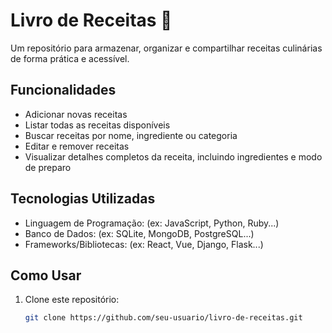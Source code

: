 # Livro de Receitas 🍳

Um repositório para armazenar, organizar e compartilhar receitas culinárias de forma prática e acessível.

## Funcionalidades

- Adicionar novas receitas  
- Listar todas as receitas disponíveis  
- Buscar receitas por nome, ingrediente ou categoria  
- Editar e remover receitas  
- Visualizar detalhes completos da receita, incluindo ingredientes e modo de preparo

## Tecnologias Utilizadas

- Linguagem de Programação: (ex: JavaScript, Python, Ruby...)  
- Banco de Dados: (ex: SQLite, MongoDB, PostgreSQL...)  
- Frameworks/Bibliotecas: (ex: React, Vue, Django, Flask...)

## Como Usar

1. Clone este repositório:
   ```bash
   git clone https://github.com/seu-usuario/livro-de-receitas.git
